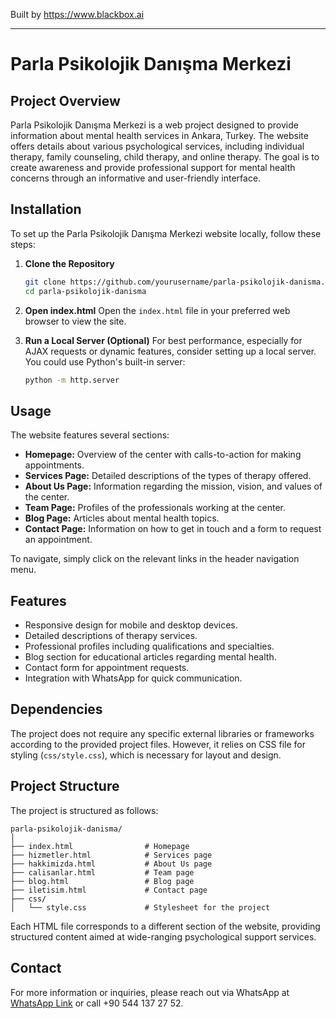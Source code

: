 
Built by https://www.blackbox.ai

---

# Parla Psikolojik Danışma Merkezi

## Project Overview
Parla Psikolojik Danışma Merkezi is a web project designed to provide information about mental health services in Ankara, Turkey. The website offers details about various psychological services, including individual therapy, family counseling, child therapy, and online therapy. The goal is to create awareness and provide professional support for mental health concerns through an informative and user-friendly interface.

## Installation
To set up the Parla Psikolojik Danışma Merkezi website locally, follow these steps:

1. **Clone the Repository**
   ```bash
   git clone https://github.com/yourusername/parla-psikolojik-danisma.git
   cd parla-psikolojik-danisma
   ```

2. **Open index.html**
   Open the `index.html` file in your preferred web browser to view the site.

3. **Run a Local Server (Optional)**
   For best performance, especially for AJAX requests or dynamic features, consider setting up a local server. You could use Python's built-in server:
   ```bash
   python -m http.server
   ```

## Usage
The website features several sections:
- **Homepage:** Overview of the center with calls-to-action for making appointments.
- **Services Page:** Detailed descriptions of the types of therapy offered.
- **About Us Page:** Information regarding the mission, vision, and values of the center.
- **Team Page:** Profiles of the professionals working at the center.
- **Blog Page:** Articles about mental health topics.
- **Contact Page:** Information on how to get in touch and a form to request an appointment.

To navigate, simply click on the relevant links in the header navigation menu.

## Features
- Responsive design for mobile and desktop devices.
- Detailed descriptions of therapy services.
- Professional profiles including qualifications and specialties.
- Blog section for educational articles regarding mental health.
- Contact form for appointment requests.
- Integration with WhatsApp for quick communication.

## Dependencies
The project does not require any specific external libraries or frameworks according to the provided project files. However, it relies on CSS file for styling (`css/style.css`), which is necessary for layout and design.

## Project Structure
The project is structured as follows:

```
parla-psikolojik-danisma/
│
├── index.html                # Homepage
├── hizmetler.html            # Services page
├── hakkimizda.html           # About Us page
├── calisanlar.html           # Team page
├── blog.html                 # Blog page
├── iletisim.html             # Contact page
├── css/
│   └── style.css             # Stylesheet for the project
```

Each HTML file corresponds to a different section of the website, providing structured content aimed at wide-ranging psychological support services.

## Contact
For more information or inquiries, please reach out via WhatsApp at [WhatsApp Link](https://wa.me/905441372752) or call +90 544 137 27 52.